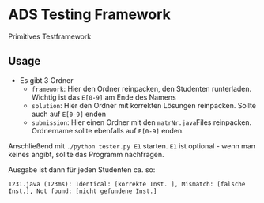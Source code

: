 # ADS Testing Framework

Primitives Testframework

## Usage

* Es gibt 3 Ordner
	* `framework`: Hier den Ordner reinpacken, den Studenten runterladen. Wichtig ist das `E[0-9]` am Ende des Namens
	* `solution`: Hier den Ordner mit korrekten Lösungen reinpacken. Sollte auch auf `E[0-9]` enden
	* `submission`: Hier einen Ordner mit den `matrNr.java`Files reinpacken. Ordnername sollte ebenfalls auf `E[0-9]` enden. 

Anschließend mit `./python tester.py E1` starten. `E1` ist optional - wenn man keines angibt, sollte das Programm nachfragen.

Ausgabe ist dann für jeden Studenten ca. so:

```1231.java (123ms): Identical: [korrekte Inst. ], Mismatch: [falsche Inst.], Not found: [nicht gefundene Inst.]```



